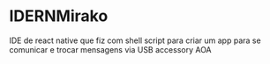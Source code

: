 # IDERNMirako
IDE de react native que fiz com shell script para criar um app para se comunicar e trocar mensagens via USB accessory AOA
